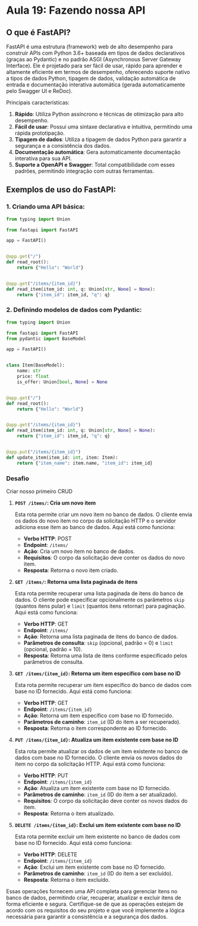 # Aula 19: Fazendo nossa API

## O que é FastAPI?

FastAPI é uma estrutura (framework) web de alto desempenho para construir APIs com Python 3.6+ baseada em tipos de dados declarativos (graças ao Pydantic) e no padrão ASGI (Asynchronous Server Gateway Interface). Ele é projetado para ser fácil de usar, rápido para aprender e altamente eficiente em termos de desempenho, oferecendo suporte nativo a tipos de dados Python, tipagem de dados, validação automática de entrada e documentação interativa automática (gerada automaticamente pelo Swagger UI e ReDoc).

Principais características:

1. **Rápido**: Utiliza Python assíncrono e técnicas de otimização para alto desempenho.
2. **Fácil de usar**: Possui uma sintaxe declarativa e intuitiva, permitindo uma rápida prototipação.
3. **Tipagem de dados**: Utiliza a tipagem de dados Python para garantir a segurança e a consistência dos dados.
4. **Documentação automática**: Gera automaticamente documentação interativa para sua API.
5. **Suporte a OpenAPI e Swagger**: Total compatibilidade com esses padrões, permitindo integração com outras ferramentas.

## Exemplos de uso do FastAPI:

### 1. Criando uma API básica:

```python
from typing import Union

from fastapi import FastAPI

app = FastAPI()


@app.get("/")
def read_root():
    return {"Hello": "World"}


@app.get("/items/{item_id}")
def read_item(item_id: int, q: Union[str, None] = None):
    return {"item_id": item_id, "q": q}
```

### 2. Definindo modelos de dados com Pydantic:

```python
from typing import Union

from fastapi import FastAPI
from pydantic import BaseModel

app = FastAPI()


class Item(BaseModel):
    name: str
    price: float
    is_offer: Union[bool, None] = None


@app.get("/")
def read_root():
    return {"Hello": "World"}


@app.get("/items/{item_id}")
def read_item(item_id: int, q: Union[str, None] = None):
    return {"item_id": item_id, "q": q}


@app.put("/items/{item_id}")
def update_item(item_id: int, item: Item):
    return {"item_name": item.name, "item_id": item_id}
```

### Desafio

Criar nosso primeiro CRUD

1. **`POST /items/`: Cria um novo item**
    
    Esta rota permite criar um novo item no banco de dados. O cliente envia os dados do novo item no corpo da solicitação HTTP e o servidor adiciona esse item ao banco de dados. Aqui está como funciona:
    
    * **Verbo HTTP**: POST
    * **Endpoint**: `/items/`
    * **Ação**: Cria um novo item no banco de dados.
    * **Requisitos**: O corpo da solicitação deve conter os dados do novo item.
    * **Resposta**: Retorna o novo item criado.
2. **`GET /items/`: Retorna uma lista paginada de itens**
    
    Esta rota permite recuperar uma lista paginada de itens do banco de dados. O cliente pode especificar opcionalmente os parâmetros `skip` (quantos itens pular) e `limit` (quantos itens retornar) para paginação. Aqui está como funciona:
    
    * **Verbo HTTP**: GET
    * **Endpoint**: `/items/`
    * **Ação**: Retorna uma lista paginada de itens do banco de dados.
    * **Parâmetros de consulta**: `skip` (opcional, padrão = 0) e `limit` (opcional, padrão = 10).
    * **Resposta**: Retorna uma lista de itens conforme especificado pelos parâmetros de consulta.
3. **`GET /items/{item_id}`: Retorna um item específico com base no ID**
    
    Esta rota permite recuperar um item específico do banco de dados com base no ID fornecido. Aqui está como funciona:
    
    * **Verbo HTTP**: GET
    * **Endpoint**: `/items/{item_id}`
    * **Ação**: Retorna um item específico com base no ID fornecido.
    * **Parâmetros de caminho**: `item_id` (ID do item a ser recuperado).
    * **Resposta**: Retorna o item correspondente ao ID fornecido.
4. **`PUT /items/{item_id}`: Atualiza um item existente com base no ID**
    
    Esta rota permite atualizar os dados de um item existente no banco de dados com base no ID fornecido. O cliente envia os novos dados do item no corpo da solicitação HTTP. Aqui está como funciona:
    
    * **Verbo HTTP**: PUT
    * **Endpoint**: `/items/{item_id}`
    * **Ação**: Atualiza um item existente com base no ID fornecido.
    * **Parâmetros de caminho**: `item_id` (ID do item a ser atualizado).
    * **Requisitos**: O corpo da solicitação deve conter os novos dados do item.
    * **Resposta**: Retorna o item atualizado.
5. **`DELETE /items/{item_id}`: Exclui um item existente com base no ID**
    
    Esta rota permite excluir um item existente no banco de dados com base no ID fornecido. Aqui está como funciona:
    
    * **Verbo HTTP**: DELETE
    * **Endpoint**: `/items/{item_id}`
    * **Ação**: Exclui um item existente com base no ID fornecido.
    * **Parâmetros de caminho**: `item_id` (ID do item a ser excluído).
    * **Resposta**: Retorna o item excluído.

Essas operações fornecem uma API completa para gerenciar itens no banco de dados, permitindo criar, recuperar, atualizar e excluir itens de forma eficiente e segura. Certifique-se de que as operações estejam de acordo com os requisitos do seu projeto e que você implemente a lógica necessária para garantir a consistência e a segurança dos dados.